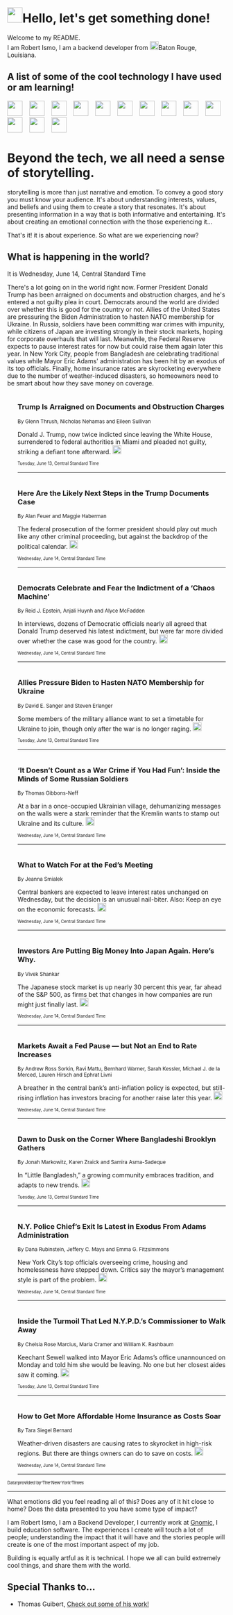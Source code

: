 <h1><img src="https://emojis.slackmojis.com/emojis/images/1643514375/3493/hot-coffee.gif?1643514375" width="35"/>Hello, let's get something done!</h1>

<p>Welcome to my README.<br/>
I am Robert Ismo, I am a backend developer from <img src="https://emojis.slackmojis.com/emojis/images/1638395689/50435/moulin_rouge.png?1638395689" width="20"/>Baton Rouge, Louisiana.</p>
<h2>A list of some of the cool technology I have used or am learning!</h2>
<p>
<img src="https://emojis.slackmojis.com/emojis/images/1643516091/21142/meow_bongotap.gif?1643516091" width="35" alt="">
<img src="https://img.shields.io/badge/Favorite%20Frontend%20Framework-SvelteKit-f83903" alt="">
<img src="https://img.shields.io/badge/Second%20Favorite-Vue-40b581" alt="">
<img src="https://img.shields.io/badge/Most%20Used%20Runtime-Nodejs-78b061" alt="">
<img src="https://emojis.slackmojis.com/emojis/images/1643517416/34482/fire.gif?1643517416" width="35" alt="">
<img src="https://img.shields.io/badge/Javascript%20But%20Better-Typescript-0078ca" alt="">
<img src="https://img.shields.io/badge/Favorite%20Language-Elixir-3e244d" alt="">
<img src="https://img.shields.io/badge/Containerize%20Everything-Docker-6ac9ef" alt="">
<img src="https://emojis.slackmojis.com/emojis/images/1643514596/5999/meow_party.gif?1643514596" width="35" alt="">
<img src="https://img.shields.io/badge/API%20Love%20Language-Graphql-de32a5" alt="">
<img src="https://img.shields.io/badge/Our%20Favorite%20Version%20Controller-Git-e94f33" alt="">
<img src="https://img.shields.io/badge/Favorite%20Database-Redis-d42d1d" alt="">
<img src="https://emojis.slackmojis.com/emojis/images/1643514559/5584/deployparrot.gif?1643514559" width="35" alt="">
<img src="https://img.shields.io/badge/Container%20Interstate-RabbitMQ-f66200" alt="">
<img src="https://img.shields.io/badge/Gotta%20Learn-Kubernetes-316adf" alt="">
<img src="https://img.shields.io/badge/Really%20Mature%20Now-WASM-654fef" alt="">
<img src="https://emojis.slackmojis.com/emojis/images/1666642497/61942/dance_vibe.gif?1666642497" width="35" alt="">
<img src="https://img.shields.io/badge/For%20My%20M1-ARM64-657d96" alt="">
<img src="https://img.shields.io/badge/Loving%20This%20So%20Much-TailwindCSS-17bcb5" alt="">
<img src="https://img.shields.io/badge/Cool%20Build%20Tool-Vite-f9cb24" alt="">
<img src="https://emojis.slackmojis.com/emojis/images/1669231376/62819/working-on-it.gif?1669231376" width="35" alt="">
<img src="https://img.shields.io/badge/Fun%20and%20Easy%20Database-MongoDB-5f8c49" alt="">
<img src="https://img.shields.io/badge/JS%20Life%20Support-NPM-c73737" alt="">
<img src="https://img.shields.io/badge/I%20Liked%20It-DynamoDB-0073b9" alt="">
<img src="https://emojis.slackmojis.com/emojis/images/1643514045/46/question.gif?1643514045" width="35" alt="">
<img src="https://img.shields.io/badge/cool-React-60d6f9" alt="">
<img src="https://img.shields.io/badge/Future%20Big%20Project-Lambda-f37e00" alt="">
<img src="https://img.shields.io/badge/NPM%20But%20Better-PNPM-f1aa07" alt="">
<img src="https://emojis.slackmojis.com/emojis/images/1643514943/9662/fbwow.gif?1643514943" width="35" alt="">
<img src="https://img.shields.io/badge/First%20Language-C-662079" alt="">
<img src="https://img.shields.io/badge/Where%20I%20Deploy%20Frontend-Vercel-000000" alt="">
<img src="https://img.shields.io/badge/Who%20Does%20not%20Want%20an%20App-Swift-f9492a" alt="">
<img src="https://emojis.slackmojis.com/emojis/images/1643514058/151/javascript.png?1643514058" width="35" alt="">
<img src="https://img.shields.io/badge/cool-Python-fbd542" alt="">
<img src="https://img.shields.io/badge/Favorite%20Something-Stripe-656cdc" alt="">
<img src="https://img.shields.io/badge/Of%20Course-HTML5-ed6327" alt="">
<img src="https://emojis.slackmojis.com/emojis/images/1660415405/60731/bomb.gif?1660415405" width="35" alt="">
<img src="https://img.shields.io/badge/hate-CSS-2964ec" alt="">
<img src="https://img.shields.io/badge/Learning-CircleCI-141215" alt="">
<img src="https://img.shields.io/badge/Learning-Rust-fbbb3b" alt="">
<img src="https://emojis.slackmojis.com/emojis/images/1660415397/60712/writing-hand.gif?1660415397" width="35" alt="">
<img src="https://img.shields.io/badge/Dev%20Browser%20of%20Choice-Firefox-cc4e26" alt="">
<img src="https://img.shields.io/badge/Recoverying%20From%20Windows-UNIX-1781e3" alt="">
<img src="https://img.shields.io/badge/LOVE-LogSeq-90c1c2" alt="">
<img src="https://emojis.slackmojis.com/emojis/images/1643514066/223/kirby.gif?1643514066" width="35" alt="">
<img src="https://img.shields.io/badge/Daily%20Driver-MacOS-e6e6e8" alt="">
<img src="https://img.shields.io/badge/Git%20Server-Github-000000" alt="">
<img src="https://img.shields.io/badge/enjoyable-EC2-f17428" alt="">
<img src="https://emojis.slackmojis.com/emojis/images/1643514239/2069/excited.gif?1643514239" width="35" alt="">
</p>
<h1>Beyond the tech, we all need a sense of storytelling.</h1>
<p>storytelling is more than just narrative and emotion. To convey a good story you must know your audience. It's about understanding interests, values, and beliefs and using them to create a story that resonates. It's about presenting information in a way that is both informative and entertaining. It's about creating an emotional connection with the those experiencing it...</p>
<p>That's it! it is about experience. So what are we experiencing now?</p>
<h2>What is happening in the world?</h2>
<p>It is Wednesday, June 14, Central Standard Time</p>
<p>
There&#39;s a lot going on in the world right now. Former President Donald Trump has been arraigned on documents and obstruction charges, and he&#39;s entered a not guilty plea in court. Democrats around the world are divided over whether this is good for the country or not. Allies of the United States are pressuring the Biden Administration to hasten NATO membership for Ukraine. In Russia, soldiers have been committing war crimes with impunity, while citizens of Japan are investing strongly in their stock markets, hoping for corporate overhauls that will last. Meanwhile, the Federal Reserve expects to pause interest rates for now but could raise them again later this year. In New York City, people from Bangladesh are celebrating traditional values while Mayor Eric Adams&#39; administration has been hit by an exodus of its top officials. Finally, home insurance rates are skyrocketing everywhere due to the number of weather-induced disasters, so homeowners need to be smart about how they save money on coverage.</p>
<ol>
<img src="https://img.shields.io/badge/-us-blue" alt="">
<h3>Trump Is Arraigned on Documents and Obstruction Charges</h3>
<sub>By Glenn Thrush, Nicholas Nehamas and Eileen Sullivan</sub>
<p>Donald J. Trump, now twice indicted since leaving the White House, surrendered to federal authorities in Miami and pleaded not guilty, striking a defiant tone afterward.  <a href="https://nyti.ms/3Nuk38A"><img src="https://developer.nytimes.com/files/poweredby_nytimes_30b.png?v=1583354208352" height="20"></a></p>
<sub><sub>Tuesday, June 13, Central Standard Time</sub></sub>
<hr/>
<img src="https://img.shields.io/badge/-us-blue" alt="">
<h3>Here Are the Likely Next Steps in the Trump Documents Case</h3>
<sub>By Alan Feuer and Maggie Haberman</sub>
<p>The federal prosecution of the former president should play out much like any other criminal proceeding, but against the backdrop of the political calendar.  <a href="https://nyti.ms/43ZMsc2"><img src="https://developer.nytimes.com/files/poweredby_nytimes_30b.png?v=1583354208352" height="20"></a></p>
<sub><sub>Wednesday, June 14, Central Standard Time</sub></sub>
<hr/>
<img src="https://img.shields.io/badge/-us-blue" alt="">
<h3>Democrats Celebrate and Fear the Indictment of a ‘Chaos Machine’</h3>
<sub>By Reid J. Epstein, Anjali Huynh and Alyce McFadden</sub>
<p>In interviews, dozens of Democratic officials nearly all agreed that Donald Trump deserved his latest indictment, but were far more divided over whether the case was good for the country.  <a href="https://nyti.ms/3Nt242r"><img src="https://developer.nytimes.com/files/poweredby_nytimes_30b.png?v=1583354208352" height="20"></a></p>
<sub><sub>Wednesday, June 14, Central Standard Time</sub></sub>
<hr/>
<img src="https://img.shields.io/badge/-us-blue" alt="">
<h3>Allies Pressure Biden to Hasten NATO Membership for Ukraine</h3>
<sub>By David E. Sanger and Steven Erlanger</sub>
<p>Some members of the military alliance want to set a timetable for Ukraine to join, though only after the war is no longer raging.  <a href="https://nyti.ms/3Ct67Wj"><img src="https://developer.nytimes.com/files/poweredby_nytimes_30b.png?v=1583354208352" height="20"></a></p>
<sub><sub>Tuesday, June 13, Central Standard Time</sub></sub>
<hr/>
<img src="https://img.shields.io/badge/-world-blue" alt="">
<h3>‘It Doesn’t Count as a War Crime if You Had Fun’: Inside the Minds of Some Russian Soldiers</h3>
<sub>By Thomas Gibbons-Neff</sub>
<p>At a bar in a once-occupied Ukrainian village, dehumanizing messages on the walls were a stark reminder that the Kremlin wants to stamp out Ukraine and its culture.  <a href="https://nyti.ms/42J1pyi"><img src="https://developer.nytimes.com/files/poweredby_nytimes_30b.png?v=1583354208352" height="20"></a></p>
<sub><sub>Wednesday, June 14, Central Standard Time</sub></sub>
<hr/>
<img src="https://img.shields.io/badge/-business-blue" alt="">
<h3>What to Watch For at the Fed’s Meeting</h3>
<sub>By Jeanna Smialek</sub>
<p>Central bankers are expected to leave interest rates unchanged on Wednesday, but the decision is an unusual nail-biter. Also: Keep an eye on the economic forecasts.  <a href="https://nyti.ms/42J1oue"><img src="https://developer.nytimes.com/files/poweredby_nytimes_30b.png?v=1583354208352" height="20"></a></p>
<sub><sub>Wednesday, June 14, Central Standard Time</sub></sub>
<hr/>
<img src="https://img.shields.io/badge/-business-blue" alt="">
<h3>Investors Are Putting Big Money Into Japan Again. Here’s Why.</h3>
<sub>By Vivek Shankar</sub>
<p>The Japanese stock market is up nearly 30 percent this year, far ahead of the S&amp;P 500, as firms bet that changes in how companies are run might just finally last.  <a href="https://nyti.ms/42yz0eg"><img src="https://developer.nytimes.com/files/poweredby_nytimes_30b.png?v=1583354208352" height="20"></a></p>
<sub><sub>Wednesday, June 14, Central Standard Time</sub></sub>
<hr/>
<img src="https://img.shields.io/badge/-business-blue" alt="">
<h3>Markets Await a Fed Pause — but Not an End to Rate Increases</h3>
<sub>By Andrew Ross Sorkin, Ravi Mattu, Bernhard Warner, Sarah Kessler, Michael J. de la Merced, Lauren Hirsch and Ephrat Livni</sub>
<p>A breather in the central bank’s anti-inflation policy is expected, but  still-rising inflation has investors bracing for another raise later this year.  <a href="https://nyti.ms/43XqAy7"><img src="https://developer.nytimes.com/files/poweredby_nytimes_30b.png?v=1583354208352" height="20"></a></p>
<sub><sub>Wednesday, June 14, Central Standard Time</sub></sub>
<hr/>
<img src="https://img.shields.io/badge/-nyregion-blue" alt="">
<h3>Dawn to Dusk on the Corner Where Bangladeshi Brooklyn Gathers</h3>
<sub>By Jonah Markowitz, Karen Zraick and Samira Asma-Sadeque</sub>
<p>In “Little Bangladesh,” a growing community embraces tradition, and adapts to new trends.  <a href="https://nyti.ms/3qBvwKB"><img src="https://developer.nytimes.com/files/poweredby_nytimes_30b.png?v=1583354208352" height="20"></a></p>
<sub><sub>Tuesday, June 13, Central Standard Time</sub></sub>
<hr/>
<img src="https://img.shields.io/badge/-nyregion-blue" alt="">
<h3>N.Y. Police Chief’s Exit Is Latest in Exodus From Adams Administration</h3>
<sub>By Dana Rubinstein, Jeffery C. Mays and Emma G. Fitzsimmons</sub>
<p>New York City’s top officials overseeing crime, housing and homelessness have stepped down. Critics say the mayor’s management style is part of the problem.  <a href="https://nyti.ms/45W7oTn"><img src="https://developer.nytimes.com/files/poweredby_nytimes_30b.png?v=1583354208352" height="20"></a></p>
<sub><sub>Wednesday, June 14, Central Standard Time</sub></sub>
<hr/>
<img src="https://img.shields.io/badge/-nyregion-blue" alt="">
<h3>Inside the Turmoil That Led N.Y.P.D.’s Commissioner to Walk Away</h3>
<sub>By Chelsia Rose Marcius, Maria Cramer and William K. Rashbaum</sub>
<p>Keechant Sewell walked into Mayor Eric Adams’s office unannounced on Monday and told him she would be leaving. No one but her closest aides saw it coming.  <a href="https://nyti.ms/3XcepLS"><img src="https://developer.nytimes.com/files/poweredby_nytimes_30b.png?v=1583354208352" height="20"></a></p>
<sub><sub>Tuesday, June 13, Central Standard Time</sub></sub>
<hr/>
<img src="https://img.shields.io/badge/-your-money-blue" alt="">
<h3>How to Get More Affordable Home Insurance as Costs Soar</h3>
<sub>By Tara Siegel Bernard</sub>
<p>Weather-driven disasters are causing rates to skyrocket in high-risk regions. But there are things owners can do to save on costs.  <a href="https://nyti.ms/46fHuu3"><img src="https://developer.nytimes.com/files/poweredby_nytimes_30b.png?v=1583354208352" height="20"></a></p>
<sub><sub>Wednesday, June 14, Central Standard Time</sub></sub>
<hr/>
</ol>
<a href="https://developer.nytimes.com"><sub><sub>Data provided by The New York Times</sub></sub></a>
<hr/>
<p>What emotions did you feel reading all of this? Does any of it hit close to home? Does the data presented to you have some type of impact?</p>
<p>I am Robert Ismo, I am a Backend Developer, I currently work at <a href="https://gnomic.education/">Gnomic</a>, I build education software. The experiences I create will touch a lot of people; understanding the impact that it will have and the stories people will create is one of the most important aspect of my job.</p>
<p>Building is equally artful as it is technical. I hope we all can build extremely cool things, and share them with the world.</p>
<h2>Special Thanks to...</h2>
<ul>
<li>Thomas Guibert, <a href="https://github.com/thmsgbrt/thmsgbrt">Check out some of his work!</a></li>
</ul>